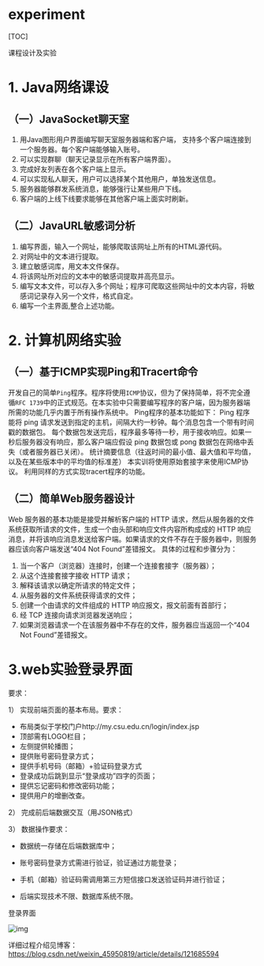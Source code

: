 # experiment

[TOC]

课程设计及实验

# 1. Java网络课设
## （一）JavaSocket聊天室
1. 用Java图形用户界面编写聊天室服务器端和客户端， 支持多个客户端连接到一个服务器。每个客户端能够输入账号。
2. 可以实现群聊（聊天记录显示在所有客户端界面）。
3. 完成好友列表在各个客户端上显示。
4. 可以实现私人聊天，用户可以选择某个其他用户，单独发送信息。
5. 服务器能够群发系统消息，能够强行让某些用户下线。
6. 客户端的上线下线要求能够在其他客户端上面实时刷新。
## （二）JavaURL敏感词分析
1. 编写界面，输入一个网址，能够爬取该网址上所有的HTML源代码。
2. 对网址中的文本进行提取。
3. 建立敏感词库，用文本文件保存。
4. 将该网址所对应的文本中的敏感词提取并高亮显示。
5. 编写文本文件，可以存入多个网址；程序可爬取这些网址中的文本内容，将敏感词记录存入另一个文件，格式自定。
6. 编写一个主界面,整合上述功能。
# 2. 计算机网络实验
## （一）基于ICMP实现Ping和Tracert命令
开发自己的简单`Ping`程序。程序将使用`ICMP`协议，但为了保持简单，将不完全遵循`RFC 1739`中的正式规范。在本实验中只需要编写程序的客户端，因为服务器端所需的功能几乎内置于所有操作系统中。
Ping程序的基本功能如下： Ping 程序能将 ping 请求发送到指定的主机，间隔大约一秒钟。每个消息包含一个带有时间戳的数据包。 每个数据包发送完后，程序最多等待一秒，用于接收响应。如果一秒后服务器没有响应，那么客户端应假设 ping 数据包或 pong 数据包在网络中丢失（或者服务器已关闭）。 统计摘要信息（往返时间的最小值、最大值和平均值，以及在某些版本中的平均值的标准差） 本实训将使用原始套接字来使用ICMP协议。
利用同样的方式实现tracert程序的功能。
## （二）简单Web服务器设计
  Web 服务器的基本功能是接受并解析客户端的 HTTP 请求，然后从服务器的文件系统获取所请求的文件，生成一个由头部和响应文件内容所构成成的 HTTP 响应消息，并将该响应消息发送给客户端。如果请求的文件不存在于服务器中，则服务器应该向客户端发送“404 Not Found”差错报文。 具体的过程和步骤分为： 
1. 当一个客户（浏览器）连接时，创建一个连接套接字（服务器）； 
2. 从这个连接套接字接收 HTTP 请求； 
3. 解释该请求以确定所请求的特定文件； 
4. 从服务器的文件系统获得请求的文件； 
5. 创建一个由请求的文件组成的 HTTP 响应报文，报文前面有首部行； 
6. 经 TCP 连接向请求浏览器发送响应；
7. 如果浏览器请求一个在该服务器中不存在的文件，服务器应当返回一个“404 Not Found”差错报文。



# 3.web实验登录界面

要求：

1） 实现前端页面的基本布局。要求：

- 布局类似于学校门户http://my.csu.edu.cn/login/index.jsp
- 顶部需有LOGO栏目；
- 左侧提供轮播图；
- 提供账号密码登录方式；
- 提供手机号码（邮箱）+验证码登录方式
- 登录成功后跳到显示“登录成功”四字的页面；
- 提供忘记密码和修改密码功能；
- 提供用户的增删改查。

2） 完成前后端数据交互（用JSON格式）

3） 数据操作要求：

- 数据统一存储在后端数据库中；

-  账号密码登录方式需进行验证，验证通过方能登录；

- 手机（邮箱）验证码需调用第三方短信接口发送验证码并进行验证；

- 后端实现技术不限、数据库系统不限。

登录界面

![img](https://s2.loli.net/2022/01/25/627dEw5NWrlia4V.jpg)

详细过程介绍见博客：https://blog.csdn.net/weixin_45950819/article/details/121685594


